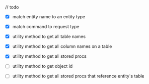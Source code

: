 

// todo

- [x] match entity name to an entity type
- [x] match command to request type

- [x] utility method to get all table names
- [x] utility method to get all column names on a table
- [x] utility method to get all stored procs

- [ ] utility method to get object id
- [ ] utility method to get all stored procs that reference entity's table

